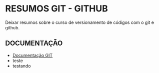 # RESUMOS GIT - GITHUB

Deixar resumos sobre o curso de versionamento de códigos com o git e github.

## DOCUMENTAÇÃO

- [Documentação GIT](https://git-scm.com/docs/git-rm)
- teste
- testando